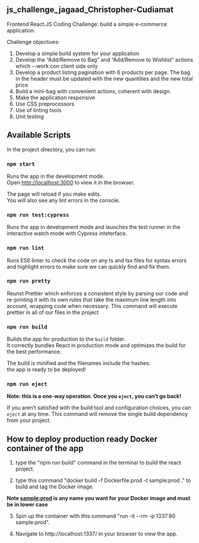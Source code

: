 ## js_challenge_jagaad_Christopher-Cudiamat

Frontend React.JS Coding Challenge: build a simple e-commerce application.

Challenge objectives:

1. Develop a simple build system for your application
2. Develop the “Add/Remove to Bag” and “Add/Remove to Wishlist” actions which --work con client side only
3. Develop a product listing pagination with 6 products per page.
The bag in the header must be updated with the new quantities and the new total price
4. Build a mini-bag with convenient actions, coherent with design.
5. Make the application responsive
6. Use CSS preprocessors
7. Use of linting tools
8. Unit testing

## Available Scripts 

In the project directory, you can run:

### `npm start`

Runs the app in the development mode.\
Open [http://localhost:3000](http://localhost:3000) to view it in the browser.

The page will reload if you make edits.\
You will also see any lint errors in the console.

### `npm run test:cypress`

Runs the app in development mode and launches the test runner in the interactive watch mode with Cypress inteterface. 

### `npm run lint`

Runs ES6 linter to check the code on any ts and tsx files for syntax errors and highlight errors to make sure we can quickly find and fix them.

### `npm run pretty`

Reunst Prettier which enforces a consistent style by parsing our code and re-printing it with its own rules that take the maximum line length into account, wrapping code when necessary. This command will execute prettier in all of our files in the project

### `npm run build`

Builds the app for production to the `build` folder.\
It correctly bundles React in production mode and optimizes the build for the best performance.

The build is minified and the filenames include the hashes.\
the app is ready to be deployed!


### `npm run eject`

**Note: this is a one-way operation. Once you `eject`, you can’t go back!**

If you aren’t satisfied with the build tool and configuration choices, you can `eject` at any time. This command will remove the single build dependency from your project.


## How to deploy production ready Docker container of the app

1. type the "npm run build" command in the terminal to build the react project.

2. type this command "docker build -f Dockerfile.prod -t sample:prod ." to build and tag the Docker image. 

**Note <sample:prod> is any name you want for your Docker image and must be in lower case**

3. Spin up the container with this command "run -it --rm -p 1337:80 sample:prod".

4. Navigate to http://localhost:1337/ in your browser to view the app.



